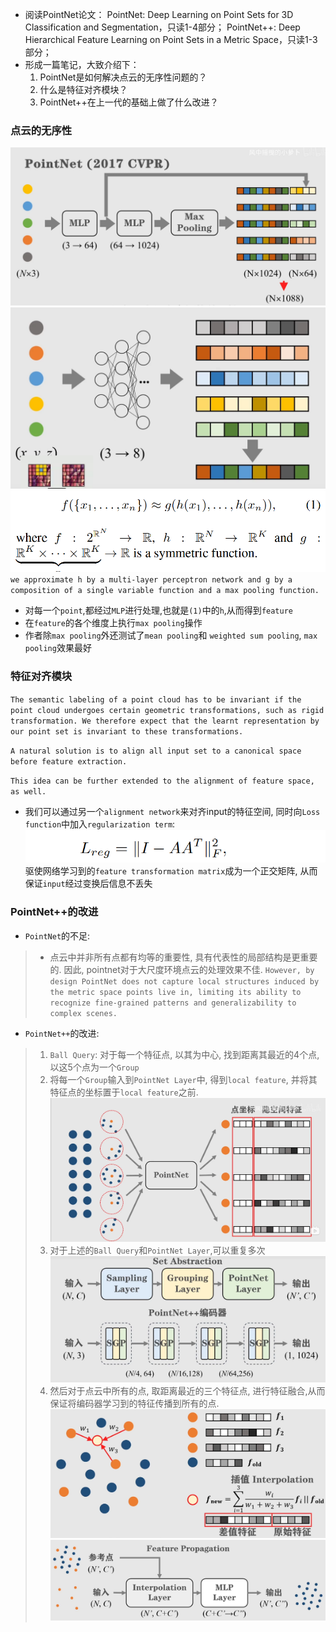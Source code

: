 - 阅读PointNet论文：
PointNet: Deep Learning on Point Sets for 3D Classification and Segmentation，只读1-4部分；
PointNet++: Deep Hierarchical Feature Learning on Point Sets in a Metric Space，只读1-3部分；
- 形成一篇笔记，大致介绍下：
  1. PointNet是如何解决点云的无序性问题的？
  2. 什么是特征对齐模块？
  3. PointNet++在上一代的基础上做了什么改进？


### 点云的无序性
![alt text](image.png)
![alt text](image-2.png)
![alt text](image-1.png)
`we approximate h by a multi-layer perceptron network and g by a composition of a single variable function and a max pooling function.`
- 对每一个`point`,都经过`MLP`进行处理,也就是`(1)`中的`h`,从而得到```feature```
- 在```feature```的各个维度上执行```max pooling```操作
- 作者除`max pooling`外还测试了`mean pooling`和 `weighted sum pooling`, `max pooling`效果最好

### 特征对齐模块
`The semantic labeling of a point cloud has to be invariant if the point cloud undergoes certain geometric transformations, such as rigid transformation. We therefore expect that the learnt representation by our point set is invariant to these transformations.`

`A natural solution is to align all input set to a canonical space before feature extraction.`

`This idea can be further extended to the alignment of feature space, as well.`

- 我们可以通过另一个`alignment network`来对齐input的特征空间, 同时向`Loss function`中加入`regularization term`:
![img_1.png](img_1.png)
  驱使网络学习到的`feature transformation matrix`成为一个正交矩阵, 从而保证`input`经过变换后信息不丢失

### PointNet++的改进
- `PointNet`的不足:
> - 点云中并非所有点都有均等的重要性, 具有代表性的局部结构是更重要的. 因此, pointnet对于大尺度环境点云的处理效果不佳.
> `However, by design PointNet does not capture local structures induced by the metric space points live in, limiting its ability to recognize fine-grained patterns and generalizability to complex scenes.`

- `PointNet++`的改进:
> 1. `Ball Query`: 对于每一个特征点, 以其为中心, 找到距离其最近的4个点, 以这5个点为一个`Group`
> 2. 将每一个`Group`输入到`PointNet Layer`中, 得到`local feature`, 并将其特征点的坐标置于`local feature`之前.
> ![img_3.png](img_3.png)
> 3. 对于上述的`Ball Query`和`PointNet Layer`,可以重复多次
> ![img_5.png](img_5.png)
> 4. 然后对于点云中所有的点, 取距离最近的三个特征点, 进行特征融合,从而保证将编码器学习到的特征传播到所有的点.
> ![img_7.png](img_7.png)
> ![img_9.png](img_9.png)